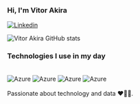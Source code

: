 ### Hi, I'm Vitor Akira

[![Linkedin](https://img.shields.io/badge/LinkedIn-0077B5?style=for-the-badge&logo=linkedin&logoColor=white)](https://www.linkedin.com/in/vitor-akira-7a3a55199/)

![Vitor Akira GitHub stats](https://github-readme-stats.vercel.app/api?username=VitorAkira-me&show_icons=true&theme=dark)


### Technologies I use in my day

<div style="display: inline_block"><br/>
    <img align="center" alt="Azure" src="https://img.shields.io/badge/microsoft%20azure-0089D6?style=for-the-badge&logo=microsoft-azure&logoColor=white" />
    <img align="center" alt="Azure" src="https://img.shields.io/badge/Python-14354C?style=for-the-badge&logo=python&logoColor=white" />
    <img align="center" alt="Azure" src="https://img.shields.io/badge/Databricks-FF3621?style=for-the-badge&logo=Databricks&logoColor=white" />
    <img align="center" alt="Azure" src="https://img.shields.io/badge/Microsoft_SQL_Server-CC2927?style=for-the-badge&logo=microsoft-sql-server&logoColor=white" />

</div><br/>
Passionate about technology and data ❤️🧑‍💻.

